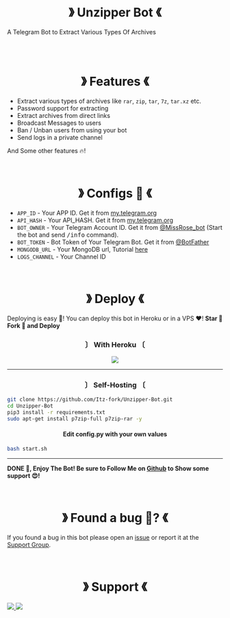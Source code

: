 <h1 align="center">》 Unzipper Bot 《</h1>
A Telegram Bot to Extract Various Types Of Archives

</br></br>


<h1 align="center">》 Features 《</h1>

- Extract various types of archives like `rar`, `zip`, `tar`, `7z`, `tar.xz` etc.
- Password support for extracting
- Extract archives from direct links
- Broadcast Messages to users
- Ban / Unban users from using your bot
- Send logs in a private channel

And Some other features 🔥!

</br>


<h1 align="center">》 Configs 📖 《</h1>

- `APP_ID` - Your APP ID. Get it from [my.telegram.org](my.telegram.org)
- `API_HASH` - Your API_HASH. Get it from [my.telegram.org](my.telegram.org)
- `BOT_OWNER` - Your Telegram Account ID. Get it from [@MissRose_bot](https://t.me/MissRose_bot) (Start the bot and send <samp>/info</samp> command).
- `BOT_TOKEN` - Bot Token of Your Telegram Bot. Get it from [@BotFather](https://t.me/BotFather)
- `MONGODB_URL` - Your MongoDB url, Tutorial [here](https://www.youtube.com/watch?v=0aYrJTfYBHU)
- `LOGS_CHANNEL` - Your Channel ID

</br>


<h1 align="center">》 Deploy 《</h1>

Deploying is easy 🤫! You can deploy this bot in Heroku or in a VPS ♥️! **Star 🌟 Fork 🍴 and Deploy**


<h3 align="center">〕 With Heroku 〔</h3>

<p align="center">
  <a href="https://www.heroku.com/deploy?template=https://github.com/ilhamr0f11/Unarchiver-IR-Bot">
    <img src="https://www.herokucdn.com/deploy/button.svg">
  </a>
</p>

---

<h3 align="center">〕 Self-Hosting 〔</h3>

```bash
git clone https://github.com/Itz-fork/Unzipper-Bot.git
cd Unzipper-Bot
pip3 install -r requirements.txt
sudo apt-get install p7zip-full p7zip-rar -y
```

<h4 align="center">Edit config.py with your own values</h4>

```bash
bash start.sh
```

---

**DONE 🥳, Enjoy The Bot! Be sure to Follow Me on [Github](https://github.com/Itz-fork) to Show some support 😍!**

</br>


<h1 align="center">》 Found a bug 🐞? 《</h1>

If you found a bug in this bot please open an [issue](https://github.com/Itz-fork/Unzipper-Bot/issues) or report it at the [Support Group](#support).

</br>


<h1 align="center">》 Support 《</h1>

<a href="https://t.me/NexaBotsUpdates">
  <img src="https://img.shields.io/badge/Updates_Channel-0a0a0a?style=for-the-badge&logo=telegram&logoColor=white">
</a>
<a href="https://t.me/Nexa_bots">
  <img src="https://img.shields.io/badge/Support_Group-0a0a0a?style=for-the-badge&logo=telegram&logoColor=white">
</a>

</br>
